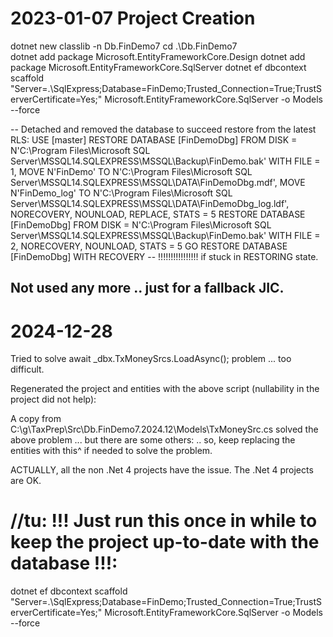 ﻿# 2023-01-07  Project Creation

dotnet new classlib -n Db.FinDemo7
cd .\Db.FinDemo7\
dotnet add package Microsoft.EntityFrameworkCore.Design
dotnet add package Microsoft.EntityFrameworkCore.SqlServer
dotnet ef dbcontext scaffold "Server=.\SqlExpress;Database=FinDemo;Trusted_Connection=True;TrustServerCertificate=Yes;" Microsoft.EntityFrameworkCore.SqlServer -o Models --force

-- Detached and removed the database to succeed restore from the latest RLS:
USE [master]
RESTORE DATABASE [FinDemoDbg] FROM  DISK = N'C:\Program Files\Microsoft SQL Server\MSSQL14.SQLEXPRESS\MSSQL\Backup\FinDemo.bak' WITH  FILE = 1,  MOVE N'FinDemo' TO N'C:\Program Files\Microsoft SQL Server\MSSQL14.SQLEXPRESS\MSSQL\DATA\FinDemoDbg.mdf',  MOVE N'FinDemo_log' TO N'C:\Program Files\Microsoft SQL Server\MSSQL14.SQLEXPRESS\MSSQL\DATA\FinDemoDbg_log.ldf',  NORECOVERY,  NOUNLOAD,  REPLACE,  STATS = 5
RESTORE DATABASE [FinDemoDbg] FROM  DISK = N'C:\Program Files\Microsoft SQL Server\MSSQL14.SQLEXPRESS\MSSQL\Backup\FinDemo.bak' WITH  FILE = 2,  NORECOVERY,  NOUNLOAD,  STATS = 5
GO
RESTORE DATABASE [FinDemoDbg] WITH  RECOVERY -- !!!!!!!!!!!!!!!! if stuck in RESTORING state.

## Not used any more .. just for a fallback JIC.

# 2024-12-28  
Tried to solve  await _dbx.TxMoneySrcs.LoadAsync();  problem ... too difficult.

Regenerated the project and entities with the above script (nullability in the project did not help):

A copy from  C:\g\TaxPrep\Src\Db.FinDemo7.2024.12\Models\TxMoneySrc.cs  solved the above problem ... but there are some others:
.. so, keep replacing the entities with this^ if needed to solve the problem.

ACTUALLY, all the non .Net 4 projects have the issue.  The .Net 4 projects are OK.

# //tu: !!! Just run this once in while to keep the project up-to-date with the database !!!:
dotnet ef dbcontext scaffold "Server=.\SqlExpress;Database=FinDemo;Trusted_Connection=True;TrustServerCertificate=Yes;" Microsoft.EntityFrameworkCore.SqlServer -o Models --force
